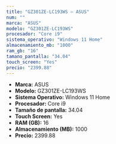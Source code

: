 ```yaml
---
title: "GZ301ZE-LC193WS — ASUS"
num: ""
marca: "ASUS"
modelo: "GZ301ZE-LC193WS"
procesador: "Core i9"
sistema_operativo: "Windows 11 Home"
almacenamiento_mb: "1000"
ram_gb: "16"
tamano_pantalla: "34.04"
touch_screen: "Yes"
precio: "2399.88"
---
```

<ul>
<li><strong>Marca:</strong> ASUS</li>
<li><strong>Modelo:</strong> GZ301ZE-LC193WS</li>
<li><strong>Sistema Operativo:</strong> Windows 11 Home</li>
<li><strong>Procesador:</strong> Core i9 </li>
<li><strong>Tamaño de pantalla:</strong> 34.04</li>
<li><strong>Touch Screen:</strong> Yes</li>
<li><strong>RAM (GB):</strong> 16</li>
<li><strong>Almacenamiento (MB):</strong> 1000</li>
<li><strong>Precio:</strong> 2399.88</li>
</ul>